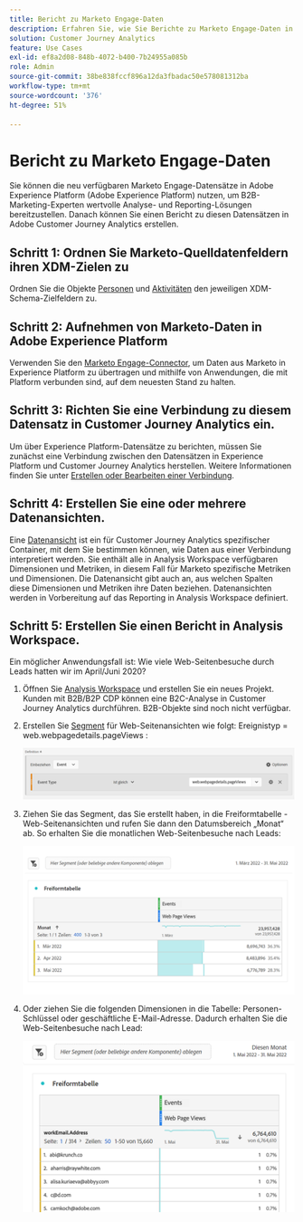 ```yaml
---
title: Bericht zu Marketo Engage-Daten
description: Erfahren Sie, wie Sie Berichte zu Marketo Engage-Daten in Customer Journey Analytics erstellen
solution: Customer Journey Analytics
feature: Use Cases
exl-id: ef8a2d08-848b-4072-b400-7b24955a085b
role: Admin
source-git-commit: 38be838fccf896a12da3fbadac50e578081312ba
workflow-type: tm+mt
source-wordcount: '376'
ht-degree: 51%

---
```


# Bericht zu Marketo Engage-Daten

Sie können die neu verfügbaren Marketo Engage-Datensätze in Adobe Experience Platform (Adobe Experience Platform) nutzen, um B2B-Marketing-Experten wertvolle Analyse- und Reporting-Lösungen bereitzustellen. Danach können Sie einen Bericht zu diesen Datensätzen in Adobe Customer Journey Analytics erstellen.

## Schritt 1: Ordnen Sie Marketo-Quelldatenfeldern ihren XDM-Zielen zu

Ordnen Sie die Objekte [Personen](https://experienceleague.adobe.com/docs/experience-platform/sources/connectors/adobe-applications/mapping/marketo.html?lang=de#persons) und [Aktivitäten](https://experienceleague.adobe.com/docs/experience-platform/sources/connectors/adobe-applications/mapping/marketo.html?lang=de#activities) den jeweiligen XDM-Schema-Zielfeldern zu.

## Schritt 2: Aufnehmen von Marketo-Daten in Adobe Experience Platform

Verwenden Sie den [Marketo Engage-Connector](https://experienceleague.adobe.com/docs/experience-platform/sources/connectors/adobe-applications/marketo/marketo.html?lang=de), um Daten aus Marketo in Experience Platform zu übertragen und mithilfe von Anwendungen, die mit Platform verbunden sind, auf dem neuesten Stand zu halten.

## Schritt 3: Richten Sie eine Verbindung zu diesem Datensatz in Customer Journey Analytics ein.

Um über Experience Platform-Datensätze zu berichten, müssen Sie zunächst eine Verbindung zwischen den Datensätzen in Experience Platform und Customer Journey Analytics herstellen. Weitere Informationen finden Sie unter [Erstellen oder Bearbeiten einer Verbindung](https://experienceleague.adobe.com/docs/analytics-platform/using/cja-connections/create-connection.html?lang=de).

## Schritt 4: Erstellen Sie eine oder mehrere Datenansichten.

Eine [Datenansicht](/help/data-views/data-views.md) ist ein für Customer Journey Analytics spezifischer Container, mit dem Sie bestimmen können, wie Daten aus einer Verbindung interpretiert werden. Sie enthält alle in Analysis Workspace verfügbaren Dimensionen und Metriken, in diesem Fall für Marketo spezifische Metriken und Dimensionen. Die Datenansicht gibt auch an, aus welchen Spalten diese Dimensionen und Metriken ihre Daten beziehen. Datenansichten werden in Vorbereitung auf das Reporting in Analysis Workspace definiert.

## Schritt 5: Erstellen Sie einen Bericht in Analysis Workspace.

Ein möglicher Anwendungsfall ist: Wie viele Web-Seitenbesuche durch Leads hatten wir im April/Juni 2020?

1. Öffnen Sie [Analysis Workspace](/help/analysis-workspace/home.md) und erstellen Sie ein neues Projekt.
Kunden mit B2B/B2P CDP können eine B2C-Analyse in Customer Journey Analytics durchführen. B2B-Objekte sind noch nicht verfügbar.

1. Erstellen Sie [Segment](/help/components/segments/seg-create.md) für Web-Seitenansichten wie folgt: Ereignistyp = web.webpagedetails.pageViews :

   ![Definitionsfenster mit Ereignis- und Ereignistyp](../assets/marketo-filter.png)

1. Ziehen Sie das Segment, das Sie erstellt haben, in die Freiformtabelle - Web-Seitenansichten und rufen Sie dann den Datumsbereich „Monat“ ab. So erhalten Sie die monatlichen Web-Seitenbesuche nach Leads:

   ![Freiformtabelle mit Ereignissen nach Monat.](../assets/marketo-freeform.png)

1. Oder ziehen Sie die folgenden Dimensionen in die Tabelle: Personen-Schlüssel oder geschäftliche E-Mail-Adresse. Dadurch erhalten Sie die Web-Seitenbesuche nach Lead:

   ![Freiformtabelle mit Ereignissen und „workEmail.Address“ und Web-Seitenansichten.](../assets/marketo-freeform2.png)
